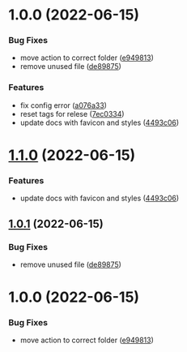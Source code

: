 # 1.0.0 (2022-06-15)


### Bug Fixes

* move action to  correct folder ([e949813](https://github.com/philstenning/react-resizable-collapsible-grid/commit/e949813e6b22119cc9174bf5ecc9d8739ccf0273))
* remove unused file ([de89875](https://github.com/philstenning/react-resizable-collapsible-grid/commit/de89875faa110fca9b0b7410cfdae62e09f5b565))


### Features

* fix config error ([a076a33](https://github.com/philstenning/react-resizable-collapsible-grid/commit/a076a3332d60758f9c37f83302d7aec1626c33e9))
* reset tags for relese ([7ec0334](https://github.com/philstenning/react-resizable-collapsible-grid/commit/7ec0334259df4f935230059dbb1a76e739d527ff))
* update docs with favicon and styles ([4493c06](https://github.com/philstenning/react-resizable-collapsible-grid/commit/4493c06a3367c0b060355111dd695132debd2fc8))

# [1.1.0](https://github.com/philstenning/react-resizable-collapsible-grid/compare/v1.0.1...v1.1.0) (2022-06-15)


### Features

* update docs with favicon and styles ([4493c06](https://github.com/philstenning/react-resizable-collapsible-grid/commit/4493c06a3367c0b060355111dd695132debd2fc8))

## [1.0.1](https://github.com/philstenning/react-resizable-collapsible-grid/compare/v1.0.0...v1.0.1) (2022-06-15)


### Bug Fixes

* remove unused file ([de89875](https://github.com/philstenning/react-resizable-collapsible-grid/commit/de89875faa110fca9b0b7410cfdae62e09f5b565))

# 1.0.0 (2022-06-15)


### Bug Fixes

* move action to  correct folder ([e949813](https://github.com/philstenning/react-resizable-collapsible-grid/commit/e949813e6b22119cc9174bf5ecc9d8739ccf0273))
